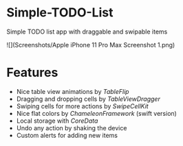 # Simple-TODO-List
Simple TODO list app with draggable and swipable items

![](Screenshots/Apple iPhone 11 Pro Max Screenshot 1.png)

# Features

* Nice table view animations by _TableFlip_
* Dragging and dropping cells by _TableViewDragger_
* Swiping cells for more actions by _SwipeCellKit_
* Nice flat colors by _ChameleonFramework_ (swift version)
* Local storage with _CoreData_
* Undo any action by shaking the device
* Custom alerts for adding new items
